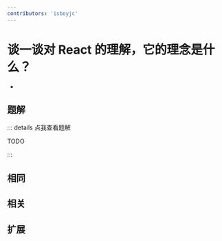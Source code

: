 ```yaml
---
contributors: 'isboyjc'
---
```


# 谈一谈对 React 的理解，它的理念是什么？

- 



## 题解

::: details 点我查看题解

  TODO

:::



## 相同


## 相关


## 扩展

